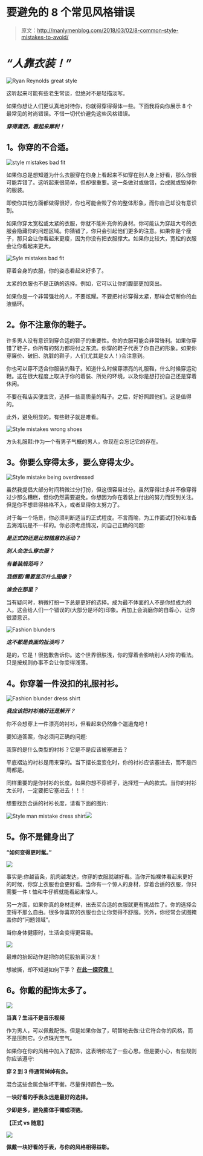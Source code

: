 # 要避免的 8 个常见风格错误

> 原文：<http://manlymenblog.com/2018/03/02/8-common-style-mistakes-to-avoid/>

# ***“人靠衣装！”***

![Ryan Reynolds great style](img/c860db865eeecfcad861e957f4054429.png)

这听起来可能有些老生常谈，但绝对不是轻描淡写。

如果你想让人们更认真地对待你，你就得穿得得体一些。下面我将向你展示 8 个最常见的时尚错误。不惜一切代价避免这些风格错误。

***穿得潇洒，看起来犀利！***

## **1。你穿的不合适。**

![style mistakes bad fit](img/4fa82bd93270f692f7222431e8895b6a.png)

如果你总是想知道为什么衣服穿在你身上看起来不如穿在别人身上好看，那么你很可能弄错了。这听起来很简单，但却很重要。这一条做对或做错，会成就或毁掉你的服装。

即使你其他方面都做得很好，你也可能会毁了你的整体形象，而你自己却没有意识到。

如果你穿太宽松或太紧的衣服，你就不能补充你的身材。你可能认为穿超大号的衣服会隐藏你的问题区域。你猜错了，你只会引起他们更多的注意。如果你是个瘦子，那只会让你看起来更瘦，因为你没有把衣服撑大。如果你比较大，宽松的衣服会让你看起来更大。

![Syle mistakes bad fit](img/5e08cb236a0cca7cbfb30202ee99aae7.png)

穿着合身的衣服，你的姿态看起来好多了。

太紧的衣服也不是正确的选择。例如，它可以让你的腹部更加突出。

如果你是一个非常强壮的人，不要炫耀。不要把衬衫穿得太紧，那样会切断你的血液循环。

## **2。你不注意你的鞋子。**

许多男人没有意识到穿合适的鞋子的重要性。你的衣服可能会非常锋利。如果你穿错了鞋子，你所有的努力都将付之东流。你穿的鞋子代表了你自己的形象。如果你穿廉价、破旧、肮脏的鞋子，人们(尤其是女人！)会注意到。

你也可以穿不适合你服装的鞋子。知道什么时候穿漂亮的礼服鞋，什么时候穿运动鞋。这在很大程度上取决于你的着装、所处的环境，以及你是想打扮自己还是穿着休闲。

不要在鞋店买便宜货，选择一些高质量的鞋子。之后，好好照顾他们。这是值得的。

此外，避免明显的。有些鞋子就是难看。

![Style mistakes wrong shoes](img/4faf033fb3b5bae7b23390c9be75a6c2.png)

方头礼服鞋:作为一个有男子气概的男人，你现在会忘记它的存在。

## **3。你要么穿得太多，要么穿得太少。**

![Style mistake being overdressed](img/059aeece4215029014431e025db7e162.png)

虽然我提倡大部分时间稍微过分打扮，但这很容易过分。虽然穿得过多并不像穿得过少那么糟糕，但你仍然需要避免。你想因为你在着装上付出的努力而受到关注。但是你不想显得格格不入，或者显得你太努力了。

对于每一个场景，你必须判断适当的正式程度。不言而喻，为工作面试打扮和准备去海滩玩是不一样的。你必须考虑情况，问自己正确的问题:

***是正式的还是比较随意的活动？***

***别人会怎么穿衣服？***

***有着装规范吗？***

***我想要/需要显示什么图像？***

***谁会在那里？***

当有疑问时，稍微打扮一下总是更好的选择。成为最不体面的人不是你想成为的人。这会给人们一个错误的(大部分是坏的)印象。再加上会消磨你的自尊心，让你很潜意识。

![Fashion blunders](img/5a251f37173c805e1d29e10205a92370.png)

***这不都是表面的扯淡吗？***

是的，它是！很抱歉告诉你。这个世界很肤浅，你的穿着会影响别人对你的看法。只是按规则办事不会让你变得浅薄。

## **4。你穿着一件没扣的礼服衬衫。**

![Fashion blunder dress shirt](img/35b744deddd4997ed20635cba08057a8.png)

***我应该把衬衫掖好还是解开？***

你不会想穿上一件漂亮的衬衫，但看起来仍然像个邋遢鬼吧！

要知道答案，你必须问正确的问题:

我穿的是什么类型的衬衫？它是不是应该被塞进去？

平底褶边的衬衫是用来穿的。当下摆长度变化时，你的衬衫应该塞进去，而不是四周都是。

同样重要的是你衬衫的长度。如果你想不穿裤子，选择短一点的款式。当你的衬衫太长时，一定要把它塞进去！！！

想要找到合适的衬衫长度，请看下面的图片:

![Style man mistake dress shirt](img/cf897e10028202077c251aa6fd5aa98a.png)![](img/16c96467c97319424f6b212791b295bc.png)

## **5。你不是健身出了**

**“如何变得更时髦。”**

![](img/bd29da114fbf5765eebc2e335a455957.png)

事实是:你越苗条，肌肉越发达，你穿的衣服就越好看。当你开始裸体看起来更好的时候，你穿上衣服也会更好看。当你有一个惊人的身材，穿着合适的衣服，你只需要一件 t 恤和牛仔裤就能看起来惊人。

另一方面，如果你真的身材走样，出去买合适的衣服就更有挑战性了。你的选择会变得不那么自由。很多你喜欢的衣服也会让你觉得不舒服。另外，你经常会试图掩盖你的“问题领域”。

当你身体健康时，生活会变得更容易。

![](img/a658648c289d1df24e0c165a317ed342.png)

最难的抬起动作是把你的屁股抬离沙发！

想被撕，却不知道如何下手？ [**在此一探究竟！**](http://manlymenblog.com/2018/02/02/reasons-why-you-are-not-building-muscle/)

## **6。你戴的配饰太多了。**

![](img/db3d127a042e7323562cf90cc924f1b7.png)

**当真？生活不是音乐视频**

作为男人，可以佩戴配饰。但是如果你做了，明智地去做:让它符合你的风格，而不是压制它。少点珠光宝气。

如果你在你的风格中加入了配饰，这表明你花了一些心思。但是要小心，有些规则你应该遵守:

**穿 2 到 3 件通常绰绰有余。**

混合这些金属会破坏平衡。尽量保持颜色一致。

**一块好看的手表永远是最好的选择。**

**少即是多，避免膨体手镯或项链。**

**【正式 vs 随意】**

![](img/7db9785f3dfafbb2bee13be4ff3fd547.png)

**佩戴一块好看的手表，与你的风格相得益彰。**
